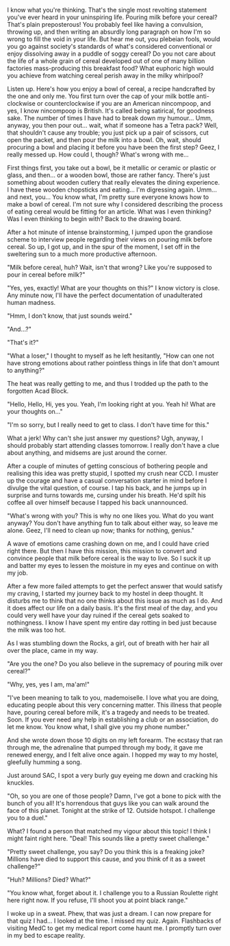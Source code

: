 
I know what you're thinking. That's the single most revolting statement you've ever heard in your uninspiring life. Pouring milk before your cereal? That's plain preposterous! You probably feel like having a convulsion, throwing up, and then writing an absurdly long paragraph on how I'm so wrong to fill the void in your life. But hear me out, you plebeian fools, would you go against society's standards of what's considered conventional or enjoy dissolving away in a puddle of soggy cereal? Do you not care about the life of a whole grain of cereal developed out of one of many billion factories mass-producing this breakfast food? What euphoric high would you achieve from watching cereal perish away in the milky whirlpool?


Listen up. Here's how you enjoy a bowl of cereal, a recipe handcrafted by the one and only me. You first turn over the cap of your milk bottle anti-clockwise or counterclockwise if you are an American nincompoop, and yes, I know nincompoop is British. It's called being satirical, for goodness sake. The number of times I have had to break down my humour... Umm, anyway, you then pour out... wait, what if someone has a Tetra pack? Well, that shouldn't cause any trouble; you just pick up a pair of scissors, cut open the packet, and then pour the milk into a bowl. Oh, wait, should procuring a bowl and placing it before you have been the first step? Geez, I really messed up. How could I, though? What's wrong with me…


First things first, you take out a bowl, be it metallic or ceramic or plastic or glass, and then… or a wooden bowl, those are rather fancy. There's just something about wooden cutlery that really elevates the dining experience. I have these wooden chopsticks and eating… I'm digressing again. Umm... and next, you... You know what, I'm pretty sure everyone knows how to make a bowl of cereal. I'm not sure why I considered describing the process of eating cereal would be fitting for an article. What was I even thinking? Was I even thinking to begin with? Back to the drawing board.


After a hot minute of intense brainstorming, I jumped upon the grandiose scheme to interview people regarding their views on pouring milk before cereal. So up, I got up, and in the spur of the moment, I set off in the sweltering sun to a much more productive afternoon.


"Milk before cereal, huh? Wait, isn't that wrong? Like you're supposed to pour in cereal before milk?"


"Yes, yes, exactly! What are your thoughts on this?" I know victory is close. Any minute now, I'll have the perfect documentation of unadulterated human madness.&nbsp;


"Hmm, I don't know, that just sounds weird."


"And…?"


"That's it?"


"What a loser," I thought to myself as he left hesitantly, "How can one not have strong emotions about rather pointless things in life that don't amount to anything?"


The heat was really getting to me, and thus I trodded up the path to the forgotten Acad Block.


"Hello, Hello, Hi, yes you. Yeah, I'm looking right at you. Yeah hi! What are your thoughts on..."&nbsp;


"I'm so sorry, but I really need to get to class. I don't have time for this."


What a jerk! Why can't she just answer my questions? Ugh, anyway, I should probably start attending classes tomorrow. I really don't have a clue about anything, and midsems are just around the corner.


After a couple of minutes of getting conscious of bothering people and realising this idea was pretty stupid, I spotted my crush near CCD. I muster up the courage and have a casual conversation starter in mind before I divulge the vital question, of course. I tap his back, and he jumps up in surprise and turns towards me, cursing under his breath. He'd spilt his coffee all over himself because I tapped his back unannounced.


"What's wrong with you? This is why no one likes you. What do you want anyway? You don't have anything fun to talk about either way, so leave me alone. Geez, I'll need to clean up now; thanks for nothing, genius."


A wave of emotions came crashing down on me, and I could have cried right there. But then I have this mission, this mission to convert and convince people that milk before cereal is the way to live. So I suck it up and batter my eyes to lessen the moisture in my eyes and continue on with my job.


After a few more failed attempts to get the perfect answer that would satisfy my craving, I started my journey back to my hostel in deep thought. It disturbs me to think that no one thinks about this issue as much as I do. And it does affect our life on a daily basis. It's the first meal of the day, and you could very well have your day ruined if the cereal gets soaked to nothingness. I know I have spent my entire day rotting in bed just because the milk was too hot.


As I was stumbling down the Rocks, a girl, out of breath with her hair all over the place, came in my way.


"Are you the one? Do you also believe in the supremacy of pouring milk over cereal?"


"Why, yes, yes I am, ma'am!"


"I've been meaning to talk to you, mademoiselle. I love what you are doing, educating people about this very concerning matter. This illness that people have, pouring cereal before milk, it's a tragedy and needs to be treated. Soon. If you ever need any help in establishing a club or an association, do let me know. You know what, I shall give you my phone number."


And she wrote down those 10 digits on my left forearm. The ecstasy that ran through me, the adrenaline that pumped through my body, it gave me renewed energy, and I felt alive once again. I hopped my way to my hostel, gleefully humming a song.&nbsp;


Just around SAC, I spot a very burly guy eyeing me down and cracking his knuckles.


"Oh, so you are one of those people? Damn, I've got a bone to pick with the bunch of you all! It's horrendous that guys like you can walk around the face of this planet. Tonight at the strike of 12. Outside hotspot. I challenge you to a duel."


What? I found a person that matched my vigour about this topic! I think I might faint right here. "Deal! This sounds like a pretty sweet challenge."


"Pretty sweet challenge, you say? Do you think this is a freaking joke? Millions have died to support this cause, and you think of it as a sweet challenge?"


"Huh? Millions? Died? What?"


"You know what, forget about it. I challenge you to a Russian Roulette right here right now. If you refuse, I'll shoot you at point black range."


I woke up in a sweat. Phew, that was just a dream. I can now prepare for that quiz I had... I looked at the time. I missed my quiz. Again. Flashbacks of visiting MedC to get my medical report come haunt me. I promptly turn over in my bed to escape reality.


